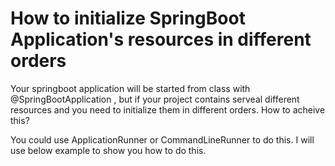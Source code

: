 # How to initialize SpringBoot Application's resources in different orders



Your springboot application will be started from class with @SpringBootApplication , but if your project contains serveal different resources and you need to initialize them in different orders. How to acheive this?



You could use ApplicationRunner or CommandLineRunner to do this.  I will use below example to show you how to do this.

 

 